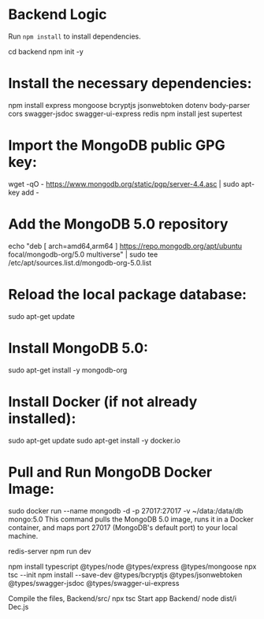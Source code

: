 # Backend Logic

Run ```npm install``` to install dependencies.

cd backend
npm init -y
# Install the necessary dependencies:
npm install express mongoose bcryptjs jsonwebtoken dotenv body-parser cors swagger-jsdoc swagger-ui-express redis
npm install jest supertest

# Import the MongoDB public GPG key:
wget -qO - https://www.mongodb.org/static/pgp/server-4.4.asc | sudo apt-key add -

# Add the MongoDB 5.0 repository
echo "deb [ arch=amd64,arm64 ] https://repo.mongodb.org/apt/ubuntu focal/mongodb-org/5.0 multiverse" | sudo tee /etc/apt/sources.list.d/mongodb-org-5.0.list

# Reload the local package database:
sudo apt-get update

# Install MongoDB 5.0:
sudo apt-get install -y mongodb-org

# Install Docker (if not already installed):
sudo apt-get update
sudo apt-get install -y docker.io


# Pull and Run MongoDB Docker Image:
sudo docker run --name mongodb -d -p 27017:27017 -v ~/data:/data/db mongo:5.0
This command pulls the MongoDB 5.0 image, runs it in a Docker container, and maps port 27017 (MongoDB's default port) to your local machine.

redis-server
npm run dev

npm install typescript @types/node @types/express @types/mongoose
npx tsc --init
npm install --save-dev @types/bcryptjs @types/jsonwebtoken @types/swagger-jsdoc @types/swagger-ui-express


Compile the files,
Backend/src/
npx tsc
Start app Backend/
node dist/i Dec.js
